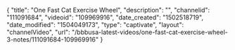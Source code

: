 {
    "title": "One Fast Cat Exercise Wheel",
    "description": "",
    "channelid": "111091684",
    "videoid": "109969916",
    "date_created": "1502518719",
    "date_modified": "1504049173",
    "type": "captivate",
    "layout": "channelVideo",
    "url": "\/bbbusa-latest-videos\/one-fast-cat-exercise-wheel-3-notes\/111091684-109969916"
}